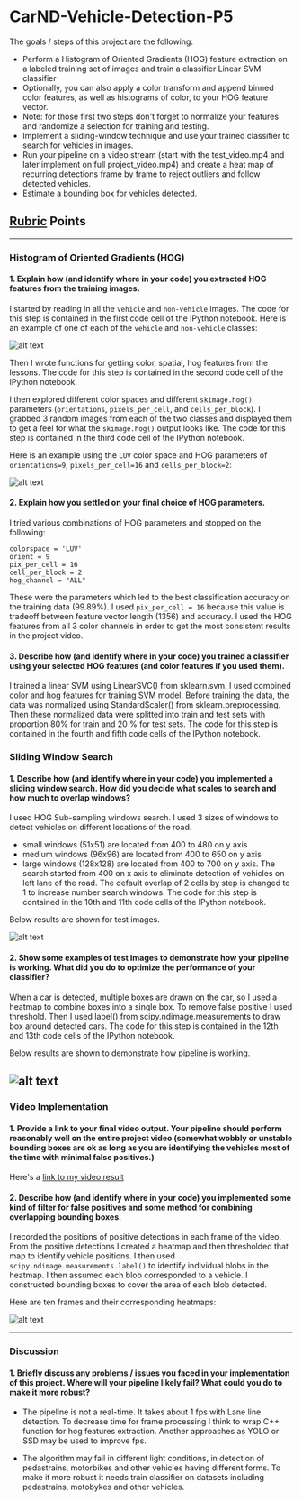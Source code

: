 # CarND-Vehicle-Detection-P5

The goals / steps of this project are the following:

* Perform a Histogram of Oriented Gradients (HOG) feature extraction on a labeled training set of images and train a classifier Linear SVM classifier
* Optionally, you can also apply a color transform and append binned color features, as well as histograms of color, to your HOG feature vector. 
* Note: for those first two steps don't forget to normalize your features and randomize a selection for training and testing.
* Implement a sliding-window technique and use your trained classifier to search for vehicles in images.
* Run your pipeline on a video stream (start with the test_video.mp4 and later implement on full project_video.mp4) and create a heat map of recurring detections frame by frame to reject outliers and follow detected vehicles.
* Estimate a bounding box for vehicles detected.

[//]: # (Image References)
[image1]: ./examples/car_not_car.png
[image2]: ./examples/HOG_example.jpg
[image3]: ./examples/sliding_windows.jpg
[image4]: ./examples/sliding_window.jpg
[image5]: ./examples/bboxes_and_heat.png
[image6]: ./examples/labels_map.png
[image7]: ./examples/output_bboxes.png
[video1]: ./project_video.mp4

## [Rubric](https://review.udacity.com/#!/rubrics/513/view) Points
---

### Histogram of Oriented Gradients (HOG)

#### 1. Explain how (and identify where in your code) you extracted HOG features from the training images.

I started by reading in all the `vehicle` and `non-vehicle` images.  The code for this step is contained in the first code cell of the IPython notebook.  Here is an example of one of each of the `vehicle` and `non-vehicle` classes:

![alt text][image1]

Then I wrote functions for getting color, spatial, hog features from the lessons. The code for this step is contained in the second code cell of the IPython notebook.

I then explored different color spaces and different `skimage.hog()` parameters (`orientations`, `pixels_per_cell`, and `cells_per_block`).  I grabbed 3 random images from each of the two classes and displayed them to get a feel for what the `skimage.hog()` output looks like. The code for this step is contained in the third code cell of the IPython notebook.

Here is an example using the `LUV` color space and HOG parameters of `orientations=9`, `pixels_per_cell=16` and `cells_per_block=2`:

![alt text][image2]

#### 2. Explain how you settled on your final choice of HOG parameters.

I tried various combinations of HOG parameters and stopped on the following:

    colorspace = 'LUV'
    orient = 9
    pix_per_cell = 16
    cell_per_block = 2
    hog_channel = "ALL"
    
These were the parameters which led to the best classification accuracy on the training data (99.89%). I used `pix_per_cell = 16` because this value is tradeoff between feature vector length (1356) and accuracy. I used the HOG features from all 3 color channels in order to get the most consistent results in the project video.
    
#### 3. Describe how (and identify where in your code) you trained a classifier using your selected HOG features (and color features if you used them).

I trained a linear SVM using LinearSVC() from sklearn.svm. I used combined color and hog features for training SVM model. Before training the data, the data was normalized using StandardScaler() from sklearn.preprocessing. Then these normalized data were splitted into train and test sets with proportion 80% for train and 20 % for test sets. The code for this step is contained in the fourth and fifth code cells of the IPython notebook.

### Sliding Window Search

#### 1. Describe how (and identify where in your code) you implemented a sliding window search.  How did you decide what scales to search and how much to overlap windows?

I used HOG Sub-sampling windows search. I used 3 sizes of windows to detect vehicles on different locations of the road. 
* small windows (51x51) are located from 400 to 480 on y axis 
* medium windows (96x96) are located from 400 to 650 on y axis 
* large windows (128x128) are located from 400 to 700 on y axis. 
The search started from 400 on x axis to eliminate detection of vehicles on left lane of the road. The default overlap of 2 cells by step is changed to 1 to increase number search windows. The code for this step is contained in the 10th and 11th code cells of the IPython notebook.

Below results are shown for test images.

![alt text][image3]

#### 2. Show some examples of test images to demonstrate how your pipeline is working.  What did you do to optimize the performance of your classifier?

When a car is detected, multiple boxes are drawn on the car, so I used a heatmap to combine boxes into a single box. To remove false positive I used threshold. Then I used label() from scipy.ndimage.measurements to draw box around detected cars. The code for this step is contained in the 12th and 13th code cells of the IPython notebook.

Below results are shown to demonstrate how pipeline is working.

![alt text][image4]
---

### Video Implementation

#### 1. Provide a link to your final video output.  Your pipeline should perform reasonably well on the entire project video (somewhat wobbly or unstable bounding boxes are ok as long as you are identifying the vehicles most of the time with minimal false positives.)
Here's a [link to my video result](./project_video_out.mp4)


#### 2. Describe how (and identify where in your code) you implemented some kind of filter for false positives and some method for combining overlapping bounding boxes.

I recorded the positions of positive detections in each frame of the video.  From the positive detections I created a heatmap and then thresholded that map to identify vehicle positions.  I then used `scipy.ndimage.measurements.label()` to identify individual blobs in the heatmap.  I then assumed each blob corresponded to a vehicle.  I constructed bounding boxes to cover the area of each blob detected. 

Here are ten frames and their corresponding heatmaps:

![alt text][image5]

---

### Discussion

#### 1. Briefly discuss any problems / issues you faced in your implementation of this project.  Where will your pipeline likely fail?  What could you do to make it more robust?

* The pipeline is not a real-time. It takes about 1 fps with Lane line detection. To decrease time for frame processing I think to wrap C++ function for hog features extraction. Another approaches as YOLO or SSD may be used to improve fps.

* The algorithm may fail in different light conditions, in detection of pedastrains, motorbikes and other vehicles having different forms. To make it more robust it needs train classifier on datasets including pedastrains, motobykes and other vehicles.

